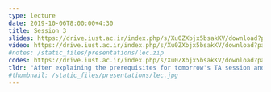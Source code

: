 ```yaml
---
type: lecture
date: 2019-10-06T8:00:00+4:30
title: Session 3
slides: https://drive.iust.ac.ir/index.php/s/Xu0ZXbjx5bsakKV/download?path=%2FSlides&files=S3.pdf
video: https://drive.iust.ac.ir/index.php/s/Xu0ZXbjx5bsakKV/download?path=%2FVideos&files=S3.mp4
#notes: /static_files/presentations/lec.zip
codes: https://drive.iust.ac.ir/index.php/s/Xu0ZXbjx5bsakKV/download?path=%2FCode&files=S3.zip
tldr: "After explaining the prerequisites for tomorrow's TA session and Wednesday's lab, we explained: vscode, autocomplete, syntax errors, print, input, variables, import and ploting math functions."
#thumbnail: /static_files/presentations/lec.jpg
---
```

